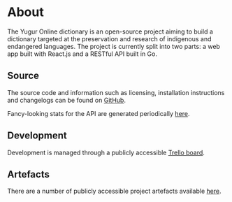 # About
The Yugur Online dictionary is an open-source project aiming to build a dictionary targeted at the preservation and research of indigenous and endangered languages. The project is currently split into two parts: a web app built with React.js and a RESTful API built in Go.

## Source
The source code and information such as licensing, installation instructions and changelogs can be found on [GitHub](https://github.com/yugur).

Fancy-looking stats for the API are generated periodically [here](api-stats/index.html).

## Development
Development is managed through a publicly accessible [Trello board](https://trello.com/b/jMzGDNag/yugur-dictionary-app).

## Artefacts
There are a number of publicly accessible project artefacts available [here](https://drive.google.com/open?id=0ByT4L7eSmJWtZXIwQV8xX2U2VFU).